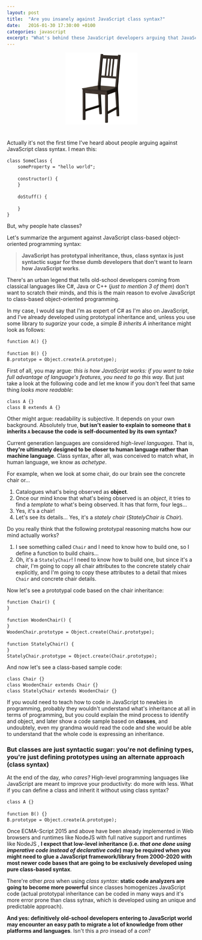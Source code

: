 ```yaml
---
layout: post
title:  "Are you insanely against JavaScript class syntax?"
date:   2016-01-30 17:30:00 +0100
categories: javascript
excerpt: "What's behind these JavaScript developers arguing that JavaScript class syntax is a wrong language design decision?"
---
```



<img src="/img/chair.JPG" style="width: 20vw;height: 20vw; margin: 0 auto;display: block;margin-bottom: 40px">

Actually it's not the first time I've heard about people arguing against JavaScript class syntax. I mean this:

	class SomeClass {
		someProperty = "hello world";

		constructor() {
		}

		doStuff() {

		}
	}

But, why people hate classes? 

Let's summarize the argument against JavaScript class-based object-oriented programming syntax:

> **JavaScript has prototypal inheritance, thus, class syntax is just syntactic sugar for these dumb developers that don't want to learn how JavaScript works**. 

There's an urban legend that tells old-school developers coming from classical languages like C#, Java or C++ (*just to mention 3 of them*) don't want to scratch their minds, and this is the main reason to evolve JavaScript to class-based object-oriented programming.

In my case, I would say that I'm as expert of C# as I'm also on JavaScript, and I've already developed using prototypal inheritance and, unless you use some library to *sugarize* your code, a simple *B inherits A* inheritance might look as follows:

	function A() {}
	
	function B() {}
	B.prototype = Object.create(A.prototype);

First of all, you may argue: *this is how JavaScript works: if you want to take full advantage of language's features, you need to go this way*. But just take a look at the following code and let me know if you don't feel that same thing *looks more readable*:

	class A {}
	class B extends A {}

Other might argue: readability is subjective. It depends on your own background. Absolutely true, **but isn't easier to explain to someone that `B` inherits `A` because the code is self-documented by its own syntax?**

Current generation languages are considered *high-level languages*. That is, **they're ultimately designed to be closer to human language rather than machine language**. Class syntax, after all, was conceived to match what, in human language, we know as *achetype*.

For example, when we look at some chair, do our brain see the concrete chair or...

1. Catalogues what's being observed as **object**.
2. Once our mind know that what's being observed is an *object*, it tries to find a *template* to what's being observed. It has that form, four legs...
3. Yes, it's a chair! 
4. Let's see its details... Yes, it's a *stately chair* (*StatelyChair is Chair*).

Do you really think that the following prototypal reasoning matchs how our mind actually works?

1. I see something called `Chair` and I need to know how to build one, so I define a function to build chairs...
2. Oh, it's a `StatelyChair`! I need to know how to build one, but since it's a chair, I'm going to copy all chair attributes to the concrete stately chair explicitly, and I'm going to copy these attributes to a detail that mixes `Chair` and concrete chair details.

Now let's see a prototypal code based on the chair inheritance:

	function Chair() {
	}
	
	function WoodenChair() {
	}
	WoodenChair.prototype = Object.create(Chair.prototype);
	
	function StatelyChair() {
	}
	StatelyChair.prototype = Object.create(Chair.prototype);

And now let's see a class-based sample code:

	class Chair {}
	class WoodenChair extends Chair {}
	class StatelyChair extends WoodenChair {}

If you would need to teach how to code in JavaScript to newbies in programming, probably they wouldn't understand what's inheritance at all in terms of programming, but you could explain the mind process to identify and object, and later show a code sample based on **classes**, and undoubtely, even my grandma would read the code and she would be able to understand that the whole code is expressing an inheritance.


### But classes are just syntactic sugar: you're not defining types, you're just defining prototypes using an alternate approach (class syntax)

At the end of the day, *who cares?* High-level programming languages like JavaScript are meant to improve your productivity: do more with less. What if you can define a class and inherit it without using class syntax?
	
	class A {}
	
	function B() {}
	B.prototype = Object.create(A.prototype);

Once ECMA-Script 2015 and above have been already implemented in Web browsers and runtimes like NodeJS with full native support and runtimes like NodeJS , **I expect that low-level inheritance (i.e. *that one done using imperative code instead of declarative code*) may be required when you might need to glue a JavaScript framework/library from 2000-2020 with most newer code bases that are going to be exclusively developed using pure class-based syntax**.

There're other *pros* when using *class syntax*: **static code analyzers are going to become more powerful** since classes homogenizes JavaScript code (actual prototypal inheritance can be coded in many ways and it's more error prone than class sytnax, which is developed using an unique and predictable approach).

**And yes: definitively old-school developers entering to JavaScript world may encounter an easy path to migrate a lot of knowledge from other platforms and languages**. Isn't this a *pro* insead of a *con*?

